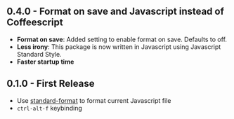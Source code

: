 ## 0.4.0 - Format on save and Javascript instead of Coffeescript
- **Format on save**: Added setting to enable format on save. Defaults to off.
- **Less irony**: This package is now written in Javascript using Javascript Standard Style.
- **Faster startup time**

## 0.1.0 - First Release
* Use [standard-format](https://github.com/maxogden/standard-format) to format current Javascript file
* `ctrl-alt-f` keybinding
